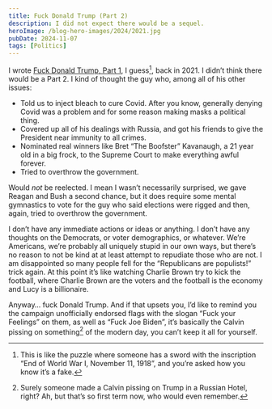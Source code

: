 ```yaml
---
title: Fuck Donald Trump (Part 2)
description: I did not expect there would be a sequel.
heroImage: /blog-hero-images/2024/2021.jpg
pubDate: 2024-11-07
tags: [Politics]
---
```


I wrote [Fuck Donald Trump, Part 1](/blog/fuck-donald-trump/), I guess[^1], back in 2021. I didn’t think there would be a Part 2. I kind of thought the guy who, among all of his other issues:
- Told us to inject bleach to cure Covid. After you know, generally denying Covid was a problem and for some reason making masks a political thing.
- Covered up all of his dealings with Russia, and got his friends to give the President near immunity to all crimes.
- Nominated real winners like Bret “The Boofster” Kavanaugh, a 21 year old in a big frock, to the Supreme Court to make everything awful forever.
- Tried to overthrow the government.

Would _not_ be reelected. I mean I wasn’t necessarily surprised, we gave Reagan and Bush a second chance, but it does require some mental gymnastics to vote for the guy who said elections were rigged and then, again, tried to overthrow the government.

I don’t have any immediate actions or ideas or anything.  I don’t have any thoughts on the Democrats, or voter demographics, or whatever. We’re Americans, we’re probably all uniquely stupid in our own ways, but there’s no reason to not be kind at at least attempt to repudiate those who are not. I am disappointed so many people fell for the “Republicans are populists!” trick again. At this point it’s like watching Charlie Brown try to kick the football, where Charlie Brown are the voters and the football is the economy and Lucy is a billionaire.

Anyway… fuck Donald Trump. And if that upsets you, I’d like to remind you the campaign unofficially endorsed flags with the slogan “Fuck your Feelings” on them, as well as “Fuck Joe Biden”, it’s basically the Calvin pissing on something[^2] of the modern day, you can’t keep it all for yourself.

[^1]: This is like the puzzle where someone has a sword with the inscription “End of World War I, November 11, 1918”, and you’re asked how you know it’s a fake.
[^2]: Surely someone made a Calvin pissing on Trump in a Russian Hotel, right? Ah, but that’s so first term now, who would even remember.
